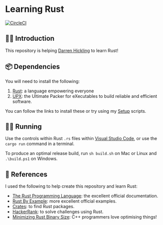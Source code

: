 # Learning Rust

[![CircleCI](https://dl.circleci.com/status-badge/img/gh/WhatIsHeDoing/learning-rust/tree/main.svg?style=svg)][CircleCI]

## 👋🏻 Introduction

This repository is helping [Darren Hickling] to learn Rust!

## 📦 Dependencies

You will need to install the following:

1. [Rust]: a language empowering everyone
1. [UPX]: the Ultimate Packer for eXecutables to build reliable and efficient software.

You can follow the links to install these or try using my [Setup] scripts.

## 🏃🏻 Running

Use the controls within Rust `.rs` files within [Visual Studio Code], or use the `cargo run` command in a terminal.

To produce an optimal release build, run `sh build.sh` on Mac or Linux and `.\build.ps1` on Windows.

## 🔗 References

I used the following to help create this repository and learn Rust:

* [The Rust Programming Language]: the excellent official documentation.
* [Rust By Example]: more excellent official examples.
* [Crates]: to find Rust packages.
* [HackerRank]: to solve challenges using Rust.
* [Minimizing Rust Binary Size]: C++ programmers love optimising things!

[CircleCI]: https://dl.circleci.com/status-badge/redirect/gh/WhatIsHeDoing/learning-rust/tree/main
[Crates]: https://crates.io/
[Darren Hickling]: https://darrenhickling.com/
[HackerRank]: https://www.hackerrank.com/
[Minimizing Rust Binary Size]: https://github.com/johnthagen/min-sized-rust
[Rust By Example]: https://doc.rust-lang.org/rust-by-example/
[Rust]: https://www.rust-lang.org/
[Setup]: https://github.com/WhatIsHeDoing/Setup
[The Rust Programming Language]: https://doc.rust-lang.org/book/
[UPX]: https://upx.github.io/ "UPX: the Ultimate Packer for eXecutables"
[Visual Studio Code]: https://code.visualstudio.com/
